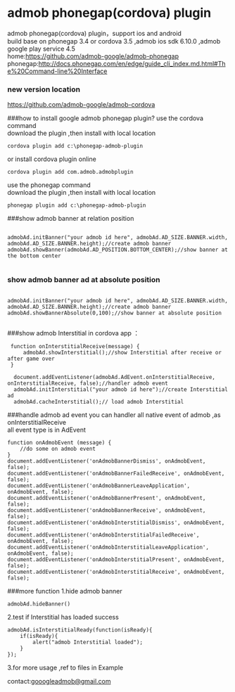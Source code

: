 ﻿admob phonegap(cordova) plugin
====================

admob phonegap(cordova) plugin，support ios and android<br/>
build base on phonegap 3.4 or cordova 3.5 ,admob ios sdk 6.10.0 ,admob google play service 4.5<br/>
home:https://github.com/admob-google/admob-phonegap<br/>
phonegap:http://docs.phonegap.com/en/edge/guide_cli_index.md.html#The%20Command-line%20Interface  <br/>

### new version location
https://github.com/admob-google/admob-cordova

###how to install google admob phonegap plugin?
use the cordova command<br/>
download the plugin ,then install with local location
```
cordova plugin add c:\phonegap-admob-plugin 
```

or install cordova plugin online 
```
cordova plugin add com.admob.admobplugin
```

use the phonegap command<br/>
download the plugin ,then install with local location
```
phonegap plugin add c:\phonegap-admob-plugin 
```

###show admob banner  at relation position 
```
    
admobAd.initBanner("your admob id here", admobAd.AD_SIZE.BANNER.width, admobAd.AD_SIZE.BANNER.height);//create admob banner
admobAd.showBanner(admobAd.AD_POSITION.BOTTOM_CENTER);//show banner at the bottom center 
    
```
### show admob banner ad at absolute position
```
    
admobAd.initBanner("your admob id here", admobAd.AD_SIZE.BANNER.width, admobAd.AD_SIZE.BANNER.height);//create admob banner
admobAd.showBannerAbsolute(0,100);//show banner at absolute position
    
```
###show admob Interstitial in cordova app ：
```
 function onInterstitialReceive(message) {
     admobAd.showInterstitial();//show Interstitial after receive or after game over
 }
 
  document.addEventListener(admobAd.AdEvent.onInterstitialReceive, onInterstitialReceive, false);//handler admob event
  admobAd.initInterstitial("your admob id here");//create Interstitial ad
  admobAd.cacheInterstitial();// load admob Interstitial

```
###handle admob ad event
you can handler all native event of admob ,as onInterstitialReceive <br/>
all event type is in AdEvent<br/>
```
function onAdmobEvent (message) {
    //do some on admob event
}
document.addEventListener('onAdmobBannerDismiss', onAdmobEvent, false);
document.addEventListener('onAdmobBannerFailedReceive', onAdmobEvent, false);
document.addEventListener('onAdmobBannerLeaveApplication', onAdmobEvent, false);
document.addEventListener('onAdmobBannerPresent', onAdmobEvent, false);
document.addEventListener('onAdmobBannerReceive', onAdmobEvent, false);
document.addEventListener('onAdmobInterstitialDismiss', onAdmobEvent, false);
document.addEventListener('onAdmobInterstitialFailedReceive', onAdmobEvent, false);
document.addEventListener('onAdmobInterstitialLeaveApplication', onAdmobEvent, false);
document.addEventListener('onAdmobInterstitialPresent', onAdmobEvent, false);
document.addEventListener('onAdmobInterstitialReceive', onAdmobEvent, false);
```
###more function
1.hide admob banner
```
admobAd.hideBanner()
```

2.test if Interstitial has loaded success
```
admobAd.isInterstitialReady(function(isReady){
    if(isReady){
        alert("admob Interstitial loaded");
    }
});
```

3.for more usage ,ref to files in Example <br/>

contact:gooogleadmob@gmail.com
